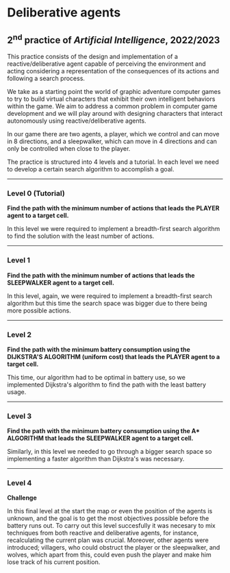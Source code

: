 # Deliberative agents
## 2<sup>nd</sup> practice of *Artificial Intelligence*, 2022/2023

This practice consists of the design and implementation of a reactive/deliberative agent capable of perceiving the environment and acting considering a representation of the consequences of its actions and following a search process.

We take as a starting point the world of graphic adventure computer games to try to build virtual characters that exhibit their own intelligent behaviors within the game. We aim to address a common problem in computer game development and we will play around with designing characters that interact autonomously using reactive/deliberative agents.

In our game there are two agents, a player, which we control and can move in 8 directions, and a sleepwalker, which can move in 4 directions and can only be controlled when close to the player.

The practice is structured into 4 levels and a tutorial. In each level we need to develop a certain search algorithm to accomplish a goal.

---

### Level 0 (Tutorial)

**Find the path with the minimum number of actions that leads the PLAYER agent to a target cell.**

In this level we were required to implement a breadth-first search algorithm to find the solution with the least number of actions.

---

### Level 1

**Find the path with the minimum number of actions that leads the SLEEPWALKER agent to a target cell.**

In this level, again, we were required to implement a breadth-first search algorithm but this time the search space was bigger due to there being more possible actions.

---

### Level 2

**Find the path with the minimum battery consumption using the DIJKSTRA'S ALGORITHM (uniform cost) that leads the PLAYER agent to a target cell.**

This time, our algorithm had to be optimal in battery use, so we implemented Dijkstra's algorithm to find the path with the least battery usage.

---

### Level 3

**Find the path with the minimum battery consumption using the A\* ALGORITHM that leads the SLEEPWALKER agent to a target cell.**

Similarly, in this level we needed to go through a bigger search space so implementing a faster algorithm than Dijkstra's was necessary.

---

### Level 4

**Challenge**

In this final level at the start the map or even the position of the agents is unknown, and the goal is to get the most objectives possible before the battery runs out. To carry out this level succesfully it was necesary to mix techniques from both reactive and deliberative agents, for instance, recalculating the current plan was crucial. Moreover, other agents were introduced; villagers, who could obstruct the player or the sleepwalker, and wolves, which apart from this, could even push the player and make him lose track of his current position.
